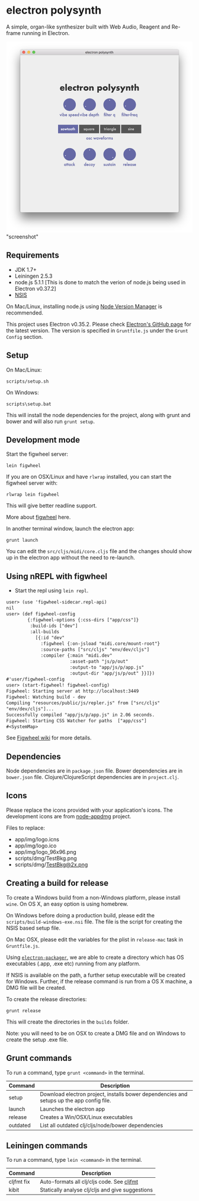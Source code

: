 
# electron polysynth

A simple, organ-like synthesizer built with Web Audio, Reagent and Re-frame running in Electron.

![screenshot](https://github.com/Joeltbond/electron-polysynth/blob/master/screenshots/Screen%20Shot.png)"screenshot"

## Requirements

* JDK 1.7+
* Leiningen 2.5.3
* node.js 5.1.1 [This is done to match the verion of node.js being used in Electron v0.37.2]
* [NSIS](http://nsis.sourceforge.net/)

On Mac/Linux, installing node.js using [Node Version Manager](https://github.com/creationix/nvm) is recommended.

This project uses Electron v0.35.2. Please check [Electron's GitHub page](https://github.com/atom/electron) for the latest version. The version is specified in `Gruntfile.js` under the `Grunt Config` section.

## Setup

On Mac/Linux:

```
scripts/setup.sh
```

On Windows:

```
scripts\setup.bat
```

This will install the node dependencies for the project, along with grunt and bower and will also run `grunt setup`.


## Development mode

Start the figwheel server:

```
lein figwheel
```

If you are on OSX/Linux and have `rlwrap` installed, you can start the figwheel server with:

```
rlwrap lein figwheel
```

This will give better readline support.

More about [figwheel](https://github.com/bhauman/lein-figwheel) here.


In another terminal window, launch the electron app:

```
grunt launch
```

You can edit the `src/cljs/midi/core.cljs` file and the changes should show up in the electron app without the need to re-launch.

## Using nREPL with figwheel

- Start the repl using `lein repl`.

```
user> (use 'figwheel-sidecar.repl-api)
nil
user> (def figwheel-config
        {:figwheel-options {:css-dirs ["app/css"]}
         :build-ids ["dev"]
         :all-builds
           [{:id "dev"
             :figwheel {:on-jsload "midi.core/mount-root"}
             :source-paths ["src/cljs" "env/dev/cljs"]
             :compiler {:main "midi.dev"
                        :asset-path "js/p/out"
                        :output-to "app/js/p/app.js"
                        :output-dir "app/js/p/out" }}]})
#'user/figwheel-config
user> (start-figwheel! figwheel-config)
Figwheel: Starting server at http://localhost:3449
Figwheel: Watching build - dev
Compiling "resources/public/js/repler.js" from ["src/cljs" "env/dev/cljs"]...
Successfully compiled "app/js/p/app.js" in 2.06 seconds.
Figwheel: Starting CSS Watcher for paths  ["app/css"]
#<SystemMap>
```

See [Figwheel wiki](https://github.com/bhauman/lein-figwheel/wiki/Using-the-Figwheel-REPL-within-NRepl) for more details.

## Dependencies

Node dependencies are in `package.json` file. Bower dependencies are in `bower.json` file. Clojure/ClojureScript dependencies are in `project.clj`.

## Icons

Please replace the icons provided with your application's icons. The development icons are from [node-appdmg](https://github.com/LinusU/node-appdmg) project.

Files to replace:

* app/img/logo.icns
* app/img/logo.ico
* app/img/logo_96x96.png
* scripts/dmg/TestBkg.png
* scripts/dmg/TestBkg@2x.png

## Creating a build for release

To create a Windows build from a non-Windows platform, please install `wine`. On OS X, an easy option is using homebrew.

On Windows before doing a production build, please edit the `scripts/build-windows-exe.nsi` file. The file is the script for creating the NSIS based setup file.

On Mac OSX, please edit the variables for the plist in `release-mac` task in `Gruntfile.js`.

Using [`electron-packager`](https://github.com/maxogden/electron-packager), we are able to create a directory which has OS executables (.app, .exe etc) running from any platform.

If NSIS is available on the path, a further setup executable will be created for Windows. Further, if the release command is run from a OS X machine, a DMG file will be created.

To create the release directories:

```
grunt release
```

This will create the directories in the `builds` folder.

Note: you will need to be on OSX to create a DMG file and on Windows to create the setup .exe file.


## Grunt commands

To run a command, type `grunt <command>` in the terminal.


| Command       | Description                                                                               |
|---------------|-------------------------------------------------------------------------------------------|
| setup         | Download electron project, installs bower dependencies and setups up the app config file. |
| launch        | Launches the electron app                                                                 |
| release       | Creates a Win/OSX/Linux executables                                                       |
| outdated      | List all outdated clj/cljs/node/bower dependencies                                        |

## Leiningen commands

To run a command, type `lein <command>` in the terminal.

| Command       | Description                                                                               |
|---------------|-------------------------------------------------------------------------------------------|
| cljfmt fix    | Auto-formats all clj/cljs code. See [cljfmt](https://github.com/weavejester/cljfmt)       |
| kibit         | Statically analyse clj/cljs and give suggestions                                          |
